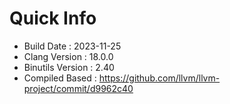 # Quick Info
* Build Date : 2023-11-25
* Clang Version : 18.0.0
* Binutils Version : 2.40
* Compiled Based : https://github.com/llvm/llvm-project/commit/d9962c40
